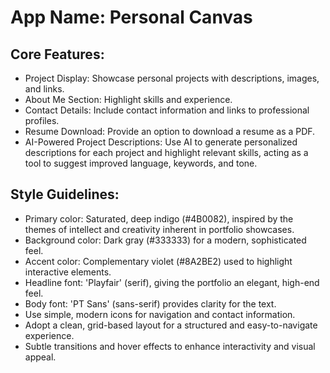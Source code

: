 # **App Name**: Personal Canvas

## Core Features:

- Project Display: Showcase personal projects with descriptions, images, and links.
- About Me Section: Highlight skills and experience.
- Contact Details: Include contact information and links to professional profiles.
- Resume Download: Provide an option to download a resume as a PDF.
- AI-Powered Project Descriptions: Use AI to generate personalized descriptions for each project and highlight relevant skills, acting as a tool to suggest improved language, keywords, and tone.

## Style Guidelines:

- Primary color: Saturated, deep indigo (#4B0082), inspired by the themes of intellect and creativity inherent in portfolio showcases.
- Background color: Dark gray (#333333) for a modern, sophisticated feel.
- Accent color: Complementary violet (#8A2BE2) used to highlight interactive elements.
- Headline font: 'Playfair' (serif), giving the portfolio an elegant, high-end feel.
- Body font: 'PT Sans' (sans-serif) provides clarity for the text.
- Use simple, modern icons for navigation and contact information.
- Adopt a clean, grid-based layout for a structured and easy-to-navigate experience.
- Subtle transitions and hover effects to enhance interactivity and visual appeal.